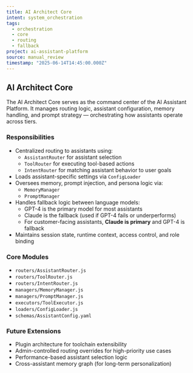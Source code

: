```yaml
---
title: AI Architect Core
intent: system_orchestration
tags:
  - orchestration
  - core
  - routing
  - fallback
project: ai-assistant-platform
source: manual_review
timestamp: "2025-06-14T14:45:00.000Z"
---
```


## AI Architect Core

The AI Architect Core serves as the command center of the AI Assistant Platform. It manages routing logic, assistant configuration, memory handling, and prompt strategy — orchestrating how assistants operate across tiers.

### Responsibilities

- Centralized routing to assistants using:
  - `AssistantRouter` for assistant selection
  - `ToolRouter` for executing tool-based actions
  - `IntentRouter` for matching assistant behavior to user goals
- Loads assistant-specific settings via `ConfigLoader`
- Oversees memory, prompt injection, and persona logic via:
  - `MemoryManager`
  - `PromptManager`
- Handles fallback logic between language models:
  - GPT-4 is the primary model for most assistants
  - Claude is the fallback (used if GPT-4 fails or underperforms)
  - For customer-facing assistants, **Claude is primary** and GPT-4 is fallback
- Maintains session state, runtime context, access control, and role binding

### Core Modules

- `routers/AssistantRouter.js`
- `routers/ToolRouter.js`
- `routers/IntentRouter.js`
- `managers/MemoryManager.js`
- `managers/PromptManager.js`
- `executors/ToolExecutor.js`
- `loaders/ConfigLoader.js`
- `schemas/AssistantConfig.yaml`

### Future Extensions

- Plugin architecture for toolchain extensibility
- Admin-controlled routing overrides for high-priority use cases
- Performance-based assistant selection logic
- Cross-assistant memory graph (for long-term personalization)
